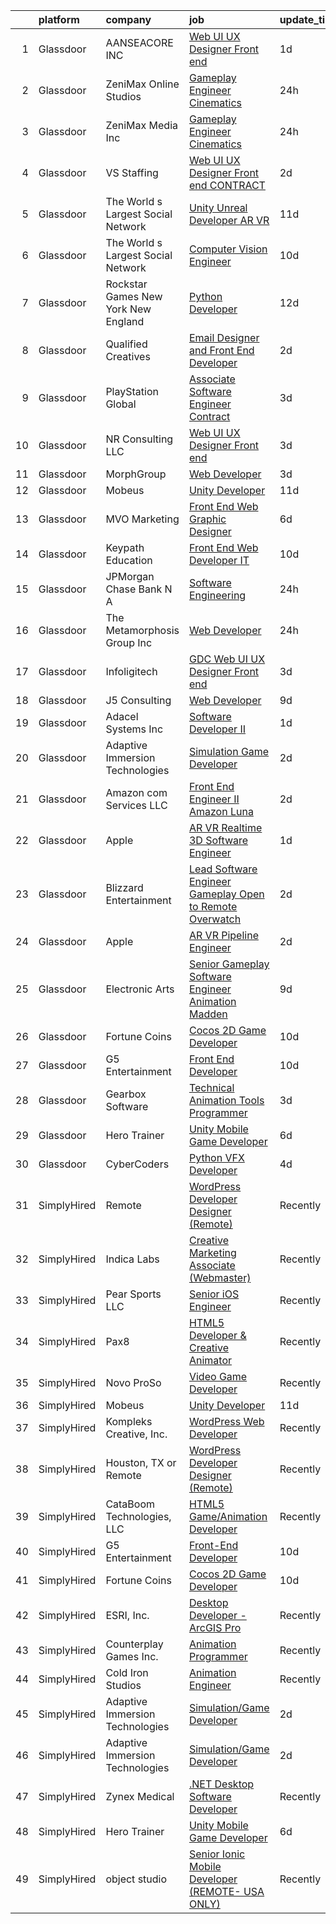 

|    | platform    | company                               | job                                                                                                                                                                                                                                                                                                                                                                                                                                                                                                                                                                                                                                                                                                                                                                                                                                                                                                                                                                                                                                                                                                                                                                                                                                                                                                                                                                     | update_time   | location            |
|---:|:------------|:--------------------------------------|:------------------------------------------------------------------------------------------------------------------------------------------------------------------------------------------------------------------------------------------------------------------------------------------------------------------------------------------------------------------------------------------------------------------------------------------------------------------------------------------------------------------------------------------------------------------------------------------------------------------------------------------------------------------------------------------------------------------------------------------------------------------------------------------------------------------------------------------------------------------------------------------------------------------------------------------------------------------------------------------------------------------------------------------------------------------------------------------------------------------------------------------------------------------------------------------------------------------------------------------------------------------------------------------------------------------------------------------------------------------------|:--------------|:--------------------|
|  1 | Glassdoor   | AANSEACORE INC                        | [Web UI UX Designer  Front end ](https://www.glassdoor.com/partner/jobListing.htm?pos=125&ao=1136043&s=58&guid=000001824ddd8d07b1cbffe37d8210a5&src=GD_JOB_AD&t=SR&vt=w&ea=1&cs=1_943d5142&cb=1659163741768&jobListingId=1008035316079&jrtk=3-0-1g96tr39ki4n2801-1g96tr3a0i14k800-5106f7da2ec6d67c-)                                                                                                                                                                                                                                                                                                                                                                                                                                                                                                                                                                                                                                                                                                                                                                                                                                                                                                                                                                                                                                                                    | 1d            | Atlanta, GA         |
|  2 | Glassdoor   | ZeniMax Online Studios                | [Gameplay Engineer  Cinematics ](https://www.glassdoor.com/partner/jobListing.htm?pos=116&ao=1136043&s=58&guid=000001824ddd8d07b1cbffe37d8210a5&src=GD_JOB_AD&t=SR&vt=w&cs=1_dd11536a&cb=1659163741767&jobListingId=1008037947558&jrtk=3-0-1g96tr39ki4n2801-1g96tr3a0i14k800-7c9514cae41bf8e4-)                                                                                                                                                                                                                                                                                                                                                                                                                                                                                                                                                                                                                                                                                                                                                                                                                                                                                                                                                                                                                                                                         | 24h           | Hunt Valley, MD     |
|  3 | Glassdoor   | ZeniMax Media Inc                     | [Gameplay Engineer  Cinematics ](https://www.glassdoor.com/partner/jobListing.htm?pos=119&ao=1136043&s=58&guid=000001824ddd8d07b1cbffe37d8210a5&src=GD_JOB_AD&t=SR&vt=w&cs=1_7dc50dc0&cb=1659163741767&jobListingId=1008038723551&jrtk=3-0-1g96tr39ki4n2801-1g96tr3a0i14k800-8a4b5bfe868cb3eb-)                                                                                                                                                                                                                                                                                                                                                                                                                                                                                                                                                                                                                                                                                                                                                                                                                                                                                                                                                                                                                                                                         | 24h           | Hunt Valley, MD     |
|  4 | Glassdoor   | VS Staffing                           | [Web UI UX Designer  Front end    CONTRACT](https://www.glassdoor.com/partner/jobListing.htm?pos=129&ao=1136043&s=58&guid=000001824ddd8d07b1cbffe37d8210a5&src=GD_JOB_AD&t=SR&vt=w&ea=1&cs=1_2148337b&cb=1659163741768&jobListingId=1008032984385&jrtk=3-0-1g96tr39ki4n2801-1g96tr3a0i14k800-6d5fd424268b75f0-)                                                                                                                                                                                                                                                                                                                                                                                                                                                                                                                                                                                                                                                                                                                                                                                                                                                                                                                                                                                                                                                         | 2d            | Atlanta, GA         |
|  5 | Glassdoor   | The World s Largest Social Network    | [Unity Unreal Developer  AR VR ](https://www.glassdoor.com/partner/jobListing.htm?pos=107&ao=1110586&s=58&guid=000001824ddd8d07b1cbffe37d8210a5&src=GD_JOB_AD&t=SR&vt=w&ea=1&cs=1_2e216902&cb=1659163741766&jobListingId=1008012651983&cpc=451933188B21919D&jrtk=3-0-1g96tr39ki4n2801-1g96tr3a0i14k800-6a9687f16436b173--6NYlbfkN0DSgjPPcnEdvoK3uuxfISLALE6pB1FR7YSHOr_tSg5_QGIhoz_2VqUepdcKLBLI_zRvkDZhvtF_k8miCmwKmbQ_d86ghCkWK5Iyn9zY4XJYRa_cJlbg1rLK4zZUQXMOjDscXw6-RhjxJQyns7_2qNLXsUWksOCT123nD7wpF_Hivl8vz11EM2MF5Wap6Z9FGkbubbFLRAQ5DVcoS49nb-lYtFfenMKNIiUCVPSNDuTLTdSz2jKrnlzoCt6KiXVzoMAe93lXDa91orJLH1bVFhO5FS-NFwLW9F8PU3KRc4G9aHAZw4ZYprzKhq63QEdNihJpKEEAbcq7h5oBkGfAburlWhZNMtL4auxi-UazOAriM8FrbGkeKriPTBfbO0j2MfqOfqvmqzvKVanF__vVOPoBZ5Z-7Fw4D1cHspRivzQrfOwj_ayYL3w8IQl6KTdHc6vtscaFmPMQhGSkUqFKu5egPamgYDRHJwtkbNRUybCryA2SJHrUIU33Uo9j5ZT7FxNVv9LtWDYGKEoYfO8sL9XKEXbX4n3RW4ugA0uD_ZVUskUbd2jy1pnDvZS_0M9fVuHE9wZtT88j6w%3D%3D)                                                                                                                                                                                                                                                                                                                                                                                                                   | 11d           | Sausalito, CA       |
|  6 | Glassdoor   | The World s Largest Social Network    | [Computer Vision Engineer](https://www.glassdoor.com/partner/jobListing.htm?pos=106&ao=1110586&s=58&guid=000001824ddd8d07b1cbffe37d8210a5&src=GD_JOB_AD&t=SR&vt=w&ea=1&cs=1_b5372512&cb=1659163741766&jobListingId=1008016092333&cpc=56C4EA4A1A191A49&jrtk=3-0-1g96tr39ki4n2801-1g96tr3a0i14k800-c21374c0df2462de--6NYlbfkN0DSgjPPcnEdvoK3uuxfISLALE6pB1FR7YSHOr_tSg5_QGIhoz_2VqUepdcKLBLI_zSI5rPHLCmBGW7I1SK_7udTTJ3BXAPBxGEILkgmIHY-EsfBgN6v5C_THtSc2Nx7LlTPzmSznimamg2CYkT-E55Rwvn-jHTb3lK1wU_oRUkMEwwdf5MRqFvlJmvpQkpyPjwqMOIwJP0Xu4BKEzDQxU_rbHCQa9OCDct6lMWqMJky2I8oRYE0u6Z7j17XCqnQBdgAsGx2IvlvT5bzOpTuLlah1trUtJPC4AB5QfGcwgnVe0nH0Jwzf-4-3aAMjFLT1qHErk8KQZjom6o6Ql3n_oUXHJoeDp7h8RewOm1Fj1mzLoT6hvx2XYIdfk8NBQ-S8nvMHvvR5GWobj5V1SJnaf9rI6llaL_OtxlU_g0K6G8Q-3cQtYettrb2B78YrHoKsgdbFd8CVqRvQ1P6kLcuuedicd2yn8quBXHOjBCcQONhrqiGH1sKg13s9SxaJJgtVKEkTz318Y-nrqJ04-Rrh_2NYr2qoHQaVS3mW810r1yu2BUjYb4xjGbxzraUU4O7pXGU1rRiDqSM3A%3D%3D)                                                                                                                                                                                                                                                                                                                                                                                                                         | 10d           | Denver, CO          |
|  7 | Glassdoor   | Rockstar Games New York   New England | [Python Developer](https://www.glassdoor.com/partner/jobListing.htm?pos=120&ao=1136043&s=58&guid=000001824ddd8d07b1cbffe37d8210a5&src=GD_JOB_AD&t=SR&vt=w&cs=1_91e31a77&cb=1659163741767&jobListingId=1008010884186&jrtk=3-0-1g96tr39ki4n2801-1g96tr3a0i14k800-5ad0822d2f5243ae-)                                                                                                                                                                                                                                                                                                                                                                                                                                                                                                                                                                                                                                                                                                                                                                                                                                                                                                                                                                                                                                                                                       | 12d           | Manhattan           |
|  8 | Glassdoor   | Qualified Creatives                   | [Email Designer and Front End Developer](https://www.glassdoor.com/partner/jobListing.htm?pos=121&ao=1136043&s=58&guid=000001824ddd8d07b1cbffe37d8210a5&src=GD_JOB_AD&t=SR&vt=w&ea=1&cs=1_bbfec374&cb=1659163741768&jobListingId=1008033137025&jrtk=3-0-1g96tr39ki4n2801-1g96tr3a0i14k800-7ca1089cb3beb639-)                                                                                                                                                                                                                                                                                                                                                                                                                                                                                                                                                                                                                                                                                                                                                                                                                                                                                                                                                                                                                                                            | 2d            | Fort Lauderdale, FL |
|  9 | Glassdoor   | PlayStation Global                    | [Associate Software Engineer  Contract ](https://www.glassdoor.com/partner/jobListing.htm?pos=118&ao=1136043&s=58&guid=000001824ddd8d07b1cbffe37d8210a5&src=GD_JOB_AD&t=SR&vt=w&ea=1&cs=1_1d6c0707&cb=1659163741767&jobListingId=1008031450587&jrtk=3-0-1g96tr39ki4n2801-1g96tr3a0i14k800-03ce7458d3a9f208-)                                                                                                                                                                                                                                                                                                                                                                                                                                                                                                                                                                                                                                                                                                                                                                                                                                                                                                                                                                                                                                                            | 3d            | San Diego, CA       |
| 10 | Glassdoor   | NR Consulting LLC                     | [Web UI UX Designer  Front end ](https://www.glassdoor.com/partner/jobListing.htm?pos=127&ao=1136043&s=58&guid=000001824ddd8d07b1cbffe37d8210a5&src=GD_JOB_AD&t=SR&vt=w&cs=1_23c4d3f0&cb=1659163741768&jobListingId=1008030432990&jrtk=3-0-1g96tr39ki4n2801-1g96tr3a0i14k800-4bc4014d46a27a90-)                                                                                                                                                                                                                                                                                                                                                                                                                                                                                                                                                                                                                                                                                                                                                                                                                                                                                                                                                                                                                                                                         | 3d            | Atlanta, GA         |
| 11 | Glassdoor   | MorphGroup                            | [Web Developer](https://www.glassdoor.com/partner/jobListing.htm?pos=128&ao=1136043&s=58&guid=000001824ddd8d07b1cbffe37d8210a5&src=GD_JOB_AD&t=SR&vt=w&ea=1&cs=1_e3e2431b&cb=1659163741768&jobListingId=1008032025394&jrtk=3-0-1g96tr39ki4n2801-1g96tr3a0i14k800-7a3edc92aa0afc92-)                                                                                                                                                                                                                                                                                                                                                                                                                                                                                                                                                                                                                                                                                                                                                                                                                                                                                                                                                                                                                                                                                     | 3d            | Chantilly, VA       |
| 12 | Glassdoor   | Mobeus                                | [Unity Developer](https://www.glassdoor.com/partner/jobListing.htm?pos=111&ao=1136043&s=58&guid=000001824ddd8d07b1cbffe37d8210a5&src=GD_JOB_AD&t=SR&vt=w&ea=1&cs=1_b5334f86&cb=1659163741766&jobListingId=1008012455848&jrtk=3-0-1g96tr39ki4n2801-1g96tr3a0i14k800-8725804754ef9c43-)                                                                                                                                                                                                                                                                                                                                                                                                                                                                                                                                                                                                                                                                                                                                                                                                                                                                                                                                                                                                                                                                                   | 11d           | United, WV          |
| 13 | Glassdoor   | MVO Marketing                         | [Front End Web   Graphic Designer](https://www.glassdoor.com/partner/jobListing.htm?pos=101&ao=1110586&s=58&guid=000001824ddd8d07b1cbffe37d8210a5&src=GD_JOB_AD&t=SR&vt=w&ea=1&cs=1_0c610ec0&cb=1659163741765&jobListingId=1008024519056&cpc=0A88B0016E52E137&jrtk=3-0-1g96tr39ki4n2801-1g96tr3a0i14k800-3b25daaea7107c67--6NYlbfkN0D788tVLZnHYB2JKTLmCXo4PydfvtZKcdbYx6lxKaz3Imdx95jlIVm00i35LBHAa-O4IzZZWOa0zLoaT7fNYN8AHYMUM6AAltPVchZhbRZic0KWdCPAKFFyP_-LGP_Ixo0BdG9O34TFUueAp7uKr6vBL2hBJYT88lFTd2urEJmiT2xL0FXt1NBoJKsQVlamHiJjG9OYqRKjG7qbW6F7lZxj8baXPwgdPTmpEPx4b0DEtMUYqBcpZjo7Z0w5xiIZMXJNU6qxfkiV5-G2AYvybiWZ794Qgo3zUcctRXgYOD__jjiZKQUkJpPfYTSBn_7I9mrXwWpxJYs4FSIDtgTfF1dhK4dJMYNhCiVEhyBo2wQzxyyHp42gcwkMK-zXbeD-LSYzfADXVQP1QtwbEC5f--LgB24sK8_bTXTA21MzuZH6fs-B7t3FjfCHnZ2vc4sYpYYEkQYERhPo3DwnzGRLokY1FxdsOsjbu6U3BuH9bBgOYVXTJgPhjTnISilTZ7Ec1ByZYGHTDg0ffsNkBGFuW49v)                                                                                                                                                                                                                                                                                                                                                                                                                                                                             | 6d            | Roswell, GA         |
| 14 | Glassdoor   | Keypath Education                     | [Front End Web Developer   IT](https://www.glassdoor.com/partner/jobListing.htm?pos=103&ao=1110586&s=58&guid=000001824ddd8d07b1cbffe37d8210a5&src=GD_JOB_AD&t=SR&vt=w&ea=1&cs=1_788cc86f&cb=1659163741766&jobListingId=1008016122648&cpc=155EB9D5185558AF&jrtk=3-0-1g96tr39ki4n2801-1g96tr3a0i14k800-78f317af56e3f18c--6NYlbfkN0B5yzmwsWuqFEnZ4KZ0oZggF_kecX9RXCcNgmDdqnpqNuS9SQwkvMm25LJOlwnoQeRGVNLuM68xe_XBupscoGWwLuAmAECc7b1ebtEBdhfC5DUw0FIOA52Rp9Xn4PKH-c0divItmOUKO7DkM3INqiqcAzduqg14ZHADXTMottiuw7WUxXzUup9t1JXlxov6LZSvkNheyowRNbmfYTqZvidQGinMVvVu2eX1KVeRtycAm_2SXOQuAgqKT8Db60KvpZwDzvVcfZIOnG43Aq1GXTgJfVEYkIYXRsquLZvsnFocjpuvVFZzXYK8zjedwtwV2u7Vx2HuqIlW28iQVazoDi1YqLI7xidfbGUx75aBaJrzbJIri6mgPzG3lQ0Q1o2XDur_2Rz8_P8HHIFHiwowOx9k-X8W4elkUHppEISB4PAprNBuR9DKfv4a-6k2eDi4ASmC1EJXFZcZJXFbhSkToICYqLgW_hHlB5U3TnAe2iAgNftmTqmglK8E715HgYMlkjBOvYRCOkqDVxkGhmNoBTs43ffTyd9KGFGmENhhHG7X1lRvu1Yg24U-NcwQHBKFm84Nh0h-Ro51J16UIS_01Mkf6M5igNJTbauD_AaRe-jSOw8qZa4RQuel)                                                                                                                                                                                                                                                                                                                                                                                 | 10d           | Schaumburg, IL      |
| 15 | Glassdoor   | JPMorgan Chase Bank  N A              | [Software Engineering](https://www.glassdoor.com/partner/jobListing.htm?pos=123&ao=1136043&s=58&guid=000001824ddd8d07b1cbffe37d8210a5&src=GD_JOB_AD&t=SR&vt=w&cs=1_cc374697&cb=1659163741768&jobListingId=1008038984771&jrtk=3-0-1g96tr39ki4n2801-1g96tr3a0i14k800-f783679430714386-)                                                                                                                                                                                                                                                                                                                                                                                                                                                                                                                                                                                                                                                                                                                                                                                                                                                                                                                                                                                                                                                                                   | 24h           | Columbus, OH        |
| 16 | Glassdoor   | The Metamorphosis Group  Inc          | [Web Developer](https://www.glassdoor.com/partner/jobListing.htm?pos=113&ao=1136043&s=58&guid=000001824ddd8d07b1cbffe37d8210a5&src=GD_JOB_AD&t=SR&vt=w&ea=1&cs=1_f18f70c1&cb=1659163741767&jobListingId=1008037368587&jrtk=3-0-1g96tr39ki4n2801-1g96tr3a0i14k800-116260a29a467ef5-)                                                                                                                                                                                                                                                                                                                                                                                                                                                                                                                                                                                                                                                                                                                                                                                                                                                                                                                                                                                                                                                                                     | 24h           | McLean, VA          |
| 17 | Glassdoor   | Infoligitech                          | [GDC Web UI UX Designer  Front end ](https://www.glassdoor.com/partner/jobListing.htm?pos=122&ao=1136043&s=58&guid=000001824ddd8d07b1cbffe37d8210a5&src=GD_JOB_AD&t=SR&vt=w&ea=1&cs=1_39f3484f&cb=1659163741768&jobListingId=1008030496616&jrtk=3-0-1g96tr39ki4n2801-1g96tr3a0i14k800-56fc83668bd517f0-)                                                                                                                                                                                                                                                                                                                                                                                                                                                                                                                                                                                                                                                                                                                                                                                                                                                                                                                                                                                                                                                                | 3d            | Atlanta, GA         |
| 18 | Glassdoor   | J5 Consulting                         | [Web Developer](https://www.glassdoor.com/partner/jobListing.htm?pos=124&ao=1136043&s=58&guid=000001824ddd8d07b1cbffe37d8210a5&src=GD_JOB_AD&t=SR&vt=w&ea=1&cs=1_ac870c96&cb=1659163741768&jobListingId=1008018242416&jrtk=3-0-1g96tr39ki4n2801-1g96tr3a0i14k800-8d633f17a317ae0f-)                                                                                                                                                                                                                                                                                                                                                                                                                                                                                                                                                                                                                                                                                                                                                                                                                                                                                                                                                                                                                                                                                     | 9d            | Chantilly, VA       |
| 19 | Glassdoor   | Adacel Systems Inc                    | [Software Developer II](https://www.glassdoor.com/partner/jobListing.htm?pos=112&ao=1136043&s=58&guid=000001824ddd8d07b1cbffe37d8210a5&src=GD_JOB_AD&t=SR&vt=w&ea=1&cs=1_927486f7&cb=1659163741767&jobListingId=1008035461816&jrtk=3-0-1g96tr39ki4n2801-1g96tr3a0i14k800-b2f58a6daf0206d2-)                                                                                                                                                                                                                                                                                                                                                                                                                                                                                                                                                                                                                                                                                                                                                                                                                                                                                                                                                                                                                                                                             | 1d            | Orlando, FL         |
| 20 | Glassdoor   | Adaptive Immersion Technologies       | [Simulation Game Developer](https://www.glassdoor.com/partner/jobListing.htm?pos=102&ao=1110586&s=58&guid=000001824ddd8d07b1cbffe37d8210a5&src=GD_JOB_AD&t=SR&vt=w&ea=1&cs=1_c371be14&cb=1659163741765&jobListingId=1008033134992&cpc=B076152010A3B66C&jrtk=3-0-1g96tr39ki4n2801-1g96tr3a0i14k800-8696b9e614df0506--6NYlbfkN0Ah9U34QtNT-Rg7ow0I6j33eRcaaM9l7k5iW_6MlROAU0HQnuUL2uxLKSiskT1dvNKJrLJNOcVfRYh6zJkw4erGg5h66n8ksKwr6mUwUADIHrzs_MmvP5G2FHV5Qsh4jlJ6hb429Zq0t_uQi2QjuGsQrYuVHVmrbkVoaVQkHIdGtPuDinc7CtWL0V7Omp8Ej6ePzB9YKIB5A8PGaGCK3wLmvGF_Zgf4p64nAxaDzgEe3VwFlotev1uUJBnBxri4dSGQzZEucF_mTM-PEunnFlrkyTbh_jMoMKIKb3DQ77TicgsokpUTCfoLrVBShHqfswSqC6Q5THAuyYhbNGNN2m2uRq7En17Ugt2vdqwhEnRpzHEd--28rPfRuUkIGsJUs_QexlWoYStj-dzYzYq-0zE-1bdF8Rb2UalYb2FoqGFI4hM57KrFIv2RwcIQzuX9T7554xYd63FQmfwRo8TDhnSqxDO7H-Yuv4NRQpnvXdYBw2eu_SZ0QiAoWziMchAR54M%3D)                                                                                                                                                                                                                                                                                                                                                                                                                                                                                                      | 2d            | Remote              |
| 21 | Glassdoor   | Amazon com Services LLC               | [Front End Engineer II  Amazon Luna](https://www.glassdoor.com/partner/jobListing.htm?pos=130&ao=1136043&s=58&guid=000001824ddd8d07b1cbffe37d8210a5&src=GD_JOB_AD&t=SR&vt=w&cs=1_e1691849&cb=1659163741768&jobListingId=1008033583076&jrtk=3-0-1g96tr39ki4n2801-1g96tr3a0i14k800-10a1760937520cb2-)                                                                                                                                                                                                                                                                                                                                                                                                                                                                                                                                                                                                                                                                                                                                                                                                                                                                                                                                                                                                                                                                     | 2d            | Irvine, CA          |
| 22 | Glassdoor   | Apple                                 | [AR VR Realtime 3D Software Engineer](https://www.glassdoor.com/partner/jobListing.htm?pos=105&ao=1110586&s=58&guid=000001824ddd8d07b1cbffe37d8210a5&src=GD_JOB_AD&t=SR&vt=w&cs=1_51514654&cb=1659163741766&jobListingId=1008036908137&cpc=AC285F3A3ECA6BB0&jrtk=3-0-1g96tr39ki4n2801-1g96tr3a0i14k800-0f73be7f4cf41a64--6NYlbfkN0BvKrLyj5gPmtZO9T8euul8TCxuuKNOtzRJOomxnwSEodTz2Bc-sPZlbtkML8D-m4oymYuDOJ2Dght650NHD4t2m9c4KkBkVk93t2OEyZsxPwOfyATWLwA77C5i4Syp58EaetaZ40se1T4KK1y4M1ZecJgNSprSvBkO0JW9pd1MG0Lnjom_a9sa7HFKSLkjxmuFEOFu8vqVR7X9fq7bFiKM4P52U8KUHgchDemBkcYOwgu5iia3IAv4gGP9uT69r-rdMT3CWVo6CO8jrMwfu5mdnDjr45C-KORoG_zwaYYuEQ26X9iC4Hw41g0GU_EhbFzXEMDYcCRKku5582Oft_3EbOMZ0iy83Zr8ZiwvWAxvgdBS_GZf5PSIosM43q1pDwBew7bBqvmE2UQFOm_lFLV1tGcVdRV4vnhZoxp-tS0TdE8dibv8ITaIYUi8UB9IY3PZoDSNdO2JfvJq4r8Hak_Tweka9G2Mtatj37Qy-qI0kvrQeRhVgP2NQw7Ca2m5LsqHnsIWIkGYvTf_T176pTPRUSf7zHFHeqR2mK_7OnF-vGInAQmMt1qYlXSAgYHbSJJ-NYGmeK7-ekmLosF64qllNA539MEVEBsCPY18cTxLLNU8WswgzpdTJXllyGiDIROAgY7bwO4q3ws1AzKDnGahayt4XAE6g1CEpkxUBAiXwOz8BozlrlH9jr5UTdfzFDHCYMmtMR8zv12k7UrNj-1ARq-koZBBjmL6Q2NDF6j2dZ-tZDkvm_4o7vb0R2Sqj4wCs5c7C2V0TX09UMcUTwRO7b_Q51nJMsLdqJyXLQam5-bQUq31Jg8TtYX0h73XwTKZRkyKRK0HqHyko3o12RHuSZdyU9ruNosle9xWlwC6Qlls60D3LAYLaS-VuVpzLuQLIIcfH8bs0-henfQrQanvkmiypfp9k6MhKNvl3LFpR6vZT4tbOkp47YkUGmTGQZviUHilC4CgRVCDxEQM4qvqKioJN0HiCls%3D) | 1d            | Boulder, CO         |
| 23 | Glassdoor   | Blizzard Entertainment                | [Lead Software Engineer  Gameplay  Open to Remote    Overwatch](https://www.glassdoor.com/partner/jobListing.htm?pos=114&ao=1136043&s=58&guid=000001824ddd8d07b1cbffe37d8210a5&src=GD_JOB_AD&t=SR&vt=w&cs=1_a914bb6b&cb=1659163741767&jobListingId=1008033525660&jrtk=3-0-1g96tr39ki4n2801-1g96tr3a0i14k800-3fbcedc13dc51f81-)                                                                                                                                                                                                                                                                                                                                                                                                                                                                                                                                                                                                                                                                                                                                                                                                                                                                                                                                                                                                                                          | 2d            | Irvine, CA          |
| 24 | Glassdoor   | Apple                                 | [AR VR Pipeline Engineer](https://www.glassdoor.com/partner/jobListing.htm?pos=104&ao=1110586&s=58&guid=000001824ddd8d07b1cbffe37d8210a5&src=GD_JOB_AD&t=SR&vt=w&cs=1_ee6b5319&cb=1659163741765&jobListingId=1008034378499&cpc=F41FEAB56D215062&jrtk=3-0-1g96tr39ki4n2801-1g96tr3a0i14k800-0cffdd0be085feff--6NYlbfkN0BvKrLyj5gPmtZO9T8euul8TCxuuKNOtzRJOomxnwSEodTz2Bc-sPZl1dBMH13w-jN6hrh9XSwbkvpD-JRuZY4SwAFmowryhv20W0ufhnxM5K6OWJ-i5BL9n2wmnJlXD-uDh2zdBkIW6vfd2hUBPCycBIOo98RSrZT_2dfW-xt4edXcDea4SnlWhnNjYKvt3TihJ6OUkdPCFhS_UbOKbr6IsFs-_bE1wLjonXIIx9jozSV7cAr5bGNsC9_R_JoaDu0_ol3ogFhdWOmRcQ_2Lql3vPmiUkfgg0ScEQv7gX2kSmKpKKGg0R2FSS05MZ0qzJ_t2GtzNBd0bgEjQL5THrqZH6ER9FMIp4ZBzOu7R9VzE19Lqsu4gqvz3hBb6NaKLnFZKmMzaFB3vIx8b7y0bSn_fpDLpVRKOI4dQVpBt9AzlVmfGyTEng52kW0KZTVZorT3vEFqv2HLY_onJqj4EShwiMb2ApRlnlXNKhknv38V-OIOpfaRUYrZXYqEGz7P2O8ey_PCggf6xL6TQcQkxsrFcj0-OI5fC2xjvf0MQxyafNJEPj497yxEIyIhtltGP8Bl8Y8hog9MLq9dVwtZU0XFMn6rM03wDcoDJJcIu5aYiMiuJKy_MVS_QmDlrUVCDm14GpT0Flgk1AZXn5BmMpz_JsvMUSjWHN3ueVdOTWTVhiRioLug2_uFC6CrOGEOAbEDRgysjOVSwabmL1_UfuooXo3vSzt-LNbdXci2uK5fcT0Y_UVhsM48ObfSjaV47-JWpKGsffsxy7WMNxsLWNxuLJ4dLwfoQzaaYn8nwGePG8juZxdruDEwXDit4zV1Qa4f3Ea17frVqL4OxQsX3FnardwReVGCbg3QJ8USt6wAn9Di4Dcr9LoUn4apCWGdQSTZVO2KOYPpud7PIPkfDJUkyVYDiiS5L1erDvQENw8TXWWTLLMQ9z9oChivRC7qSmo%3D)                                             | 2d            | Seattle, WA         |
| 25 | Glassdoor   | Electronic Arts                       | [Senior Gameplay Software Engineer  Animation    Madden](https://www.glassdoor.com/partner/jobListing.htm?pos=117&ao=1136043&s=58&guid=000001824ddd8d07b1cbffe37d8210a5&src=GD_JOB_AD&t=SR&vt=w&cs=1_02f26320&cb=1659163741767&jobListingId=1008017356081&jrtk=3-0-1g96tr39ki4n2801-1g96tr3a0i14k800-ed60ce436b362348-)                                                                                                                                                                                                                                                                                                                                                                                                                                                                                                                                                                                                                                                                                                                                                                                                                                                                                                                                                                                                                                                 | 9d            | Orlando, FL         |
| 26 | Glassdoor   | Fortune Coins                         | [Cocos 2D Game Developer](https://www.glassdoor.com/partner/jobListing.htm?pos=109&ao=1136043&s=58&guid=000001824ddd8d07b1cbffe37d8210a5&src=GD_JOB_AD&t=SR&vt=w&ea=1&cs=1_9eb14607&cb=1659163741766&jobListingId=1008014796451&jrtk=3-0-1g96tr39ki4n2801-1g96tr3a0i14k800-1bcab52bcc4e246a-)                                                                                                                                                                                                                                                                                                                                                                                                                                                                                                                                                                                                                                                                                                                                                                                                                                                                                                                                                                                                                                                                           | 10d           | Remote              |
| 27 | Glassdoor   | G5 Entertainment                      | [Front End Developer](https://www.glassdoor.com/partner/jobListing.htm?pos=115&ao=1136043&s=58&guid=000001824ddd8d07b1cbffe37d8210a5&src=GD_JOB_AD&t=SR&vt=w&cs=1_fe0b6e6f&cb=1659163741767&jobListingId=1008014904853&jrtk=3-0-1g96tr39ki4n2801-1g96tr3a0i14k800-f3abba0302d8d498-)                                                                                                                                                                                                                                                                                                                                                                                                                                                                                                                                                                                                                                                                                                                                                                                                                                                                                                                                                                                                                                                                                    | 10d           | Remote              |
| 28 | Glassdoor   | Gearbox Software                      | [Technical Animation Tools Programmer](https://www.glassdoor.com/partner/jobListing.htm?pos=126&ao=1136043&s=58&guid=000001824ddd8d07b1cbffe37d8210a5&src=GD_JOB_AD&t=SR&vt=w&ea=1&cs=1_109fff96&cb=1659163741768&jobListingId=1008029963137&jrtk=3-0-1g96tr39ki4n2801-1g96tr3a0i14k800-6d93732b1841f5c1-)                                                                                                                                                                                                                                                                                                                                                                                                                                                                                                                                                                                                                                                                                                                                                                                                                                                                                                                                                                                                                                                              | 3d            | Frisco, TX          |
| 29 | Glassdoor   | Hero Trainer                          | [Unity Mobile Game Developer](https://www.glassdoor.com/partner/jobListing.htm?pos=110&ao=1136043&s=58&guid=000001824ddd8d07b1cbffe37d8210a5&src=GD_JOB_AD&t=SR&vt=w&ea=1&cs=1_1e7a4111&cb=1659163741766&jobListingId=1008024775969&jrtk=3-0-1g96tr39ki4n2801-1g96tr3a0i14k800-99541d7b00e6f9fc-)                                                                                                                                                                                                                                                                                                                                                                                                                                                                                                                                                                                                                                                                                                                                                                                                                                                                                                                                                                                                                                                                       | 6d            | Remote              |
| 30 | Glassdoor   | CyberCoders                           | [Python VFX Developer](https://www.glassdoor.com/partner/jobListing.htm?pos=108&ao=1110586&s=58&guid=000001824ddd8d07b1cbffe37d8210a5&src=GD_JOB_AD&t=SR&vt=w&ea=1&cs=1_3052ee7c&cb=1659163741766&jobListingId=1008028546383&cpc=9908D8D4413DBB8A&jrtk=3-0-1g96tr39ki4n2801-1g96tr3a0i14k800-53680b82fcd18606--6NYlbfkN0CpFJQzrgRR8WqXWK1qKKEqALWJw739KlKqr2H-MSI4eoBlI4EFrmor2FYZMP3muM1_EXMsZV3kh7pM3awCHfVvK6IxO_E4lgOr2VSJsU229OZh9RNODgy4wyoLk_rRfgIQCIszgVLah18XIu6bdc12ebYjvwTbvS9huGbjp4j2enqtZoIe785SOrIq1jVqWkx6oXkFlukDhjFbx11E3QO2AcYfxllYfHMDAKd24ljV619VA2-o8PASZJSUknSH967Z17faSx3GV4uE3GvqhOdH_XuASiEGzCZgY_5w_TDUnSZg-kQsHV49rSPhj88_gML47LtvXEeDMHkJBGlsQwLFOkrLJVuVSZpTCiljIL6skksSC4KCgRG0Q5GOEmIKAXMzY0VSTtBjC-LiaTEEevl2HiSetn9g1eB2pZyzuTQ9Z3A5GKPEJrpaBENd2q8R-6mnS3le3SivMSWnyD1NEtO57SNE5m0zJqNU1jDdWW6_n6ebxX9T2NZ1r4sXOHs8kZLXmnZ20QqBHkwZ__Nd48V7RJ47woB6s7m8PmtgOeJWhgAznpvY2EBAKJ-GXD9R7gM37LtwAHpDtBSB58Q3Gzugy3InQlFF4q7qDunk5CXbtO7wJ-dvckuYuaE6GCR-EXaU2jcTpASDrGaBXpiAd6qXiKWFpmhaWLy_SERWeJthchVJIXeOmYOcV69y4BDIkQXwX2ZVLomIXlvfKtJ02mBTYbj13pVRPfZlfFzxxbbJom6N5E3DfeBXHnGktCu-RurANuKmNpQwW_ILlXpOU3mCel3cGiVAFezDEgfHlPbz7VLTgukQrJhgecFl2sXF4X64ssKseF-PjmrmxjnqRyQihRR-_J4RVRoPvYiNvlZOGu4rBwZXiR3eY0Pd_1rSeM4fj2s92X7oo-A4Sr_gkERbBHFm3SQgdLCOqNZXAeygLQv2XL8vtOL4RCmG4U0aGIYCntGeENt3e6ThMCHHScVW)                         | 4d            | Burbank, CA         |
| 31 | SimplyHired | Remote                                | [WordPress Developer Designer (Remote)](https://www.simplyhired.com/job/vCmXXL4JGKGV5eNVuHA7oB8PSm-NsHdC9WQISU8OzQ6fl4_GaHZp9A?q=animation+developer)                                                                                                                                                                                                                                                                                                                                                                                                                                                                                                                                                                                                                                                                                                                                                                                                                                                                                                                                                                                                                                                                                                                                                                                                                   | Recently      | United States       |
| 32 | SimplyHired | Indica Labs                           | [Creative Marketing Associate (Webmaster)](https://www.simplyhired.com/job/CiOYg9ZwXWnfAfWFYgpeXNQ65sUJYFSHCYI9aKhasdAuHPtez9K0_g?q=animation+developer)                                                                                                                                                                                                                                                                                                                                                                                                                                                                                                                                                                                                                                                                                                                                                                                                                                                                                                                                                                                                                                                                                                                                                                                                                | Recently      | Albuquerque, NM     |
| 33 | SimplyHired | Pear Sports LLC                       | [Senior iOS Engineer](https://www.simplyhired.com/job/ogE_FKcrmOauLNW0WPOvD_K_Rc_YLFLOi7yqUsR0pGeMMVeNCusxUw?q=animation+developer)                                                                                                                                                                                                                                                                                                                                                                                                                                                                                                                                                                                                                                                                                                                                                                                                                                                                                                                                                                                                                                                                                                                                                                                                                                     | Recently      | Remote              |
| 34 | SimplyHired | Pax8                                  | [HTML5 Developer & Creative Animator](https://www.simplyhired.com/job/DcI9boA9QAGhvEhJ0nrKDcXbjJdV-Xc9RNA8XU8-WgXmrk0-CIjjnA?q=animation+developer)                                                                                                                                                                                                                                                                                                                                                                                                                                                                                                                                                                                                                                                                                                                                                                                                                                                                                                                                                                                                                                                                                                                                                                                                                     | Recently      | Denver, CO          |
| 35 | SimplyHired | Novo ProSo                            | [Video Game Developer](https://www.simplyhired.com/job/AS_RVkKzbpZe9hmYQoSTRcdyU_xw3kSxk9ZoUP7tOns3El3f_1x1TQ?q=animation+developer)                                                                                                                                                                                                                                                                                                                                                                                                                                                                                                                                                                                                                                                                                                                                                                                                                                                                                                                                                                                                                                                                                                                                                                                                                                    | Recently      | Warrensburg, MO     |
| 36 | SimplyHired | Mobeus                                | [Unity Developer](https://www.simplyhired.com/job/7J-AAN-M6HqUAnjEmqgHgMtoiKyE6faZcNgI_4b5IThQPkpLSQ4fmg?q=animation+developer)                                                                                                                                                                                                                                                                                                                                                                                                                                                                                                                                                                                                                                                                                                                                                                                                                                                                                                                                                                                                                                                                                                                                                                                                                                         | 11d           | United, WV          |
| 37 | SimplyHired | Kompleks Creative, Inc.               | [WordPress Web Developer](https://www.simplyhired.com/job/clnU0xKRTuyyk7JggZg0IBwHdHfUMCCZGAiMCCFsrsUE36YbcxMH2Q?q=animation+developer)                                                                                                                                                                                                                                                                                                                                                                                                                                                                                                                                                                                                                                                                                                                                                                                                                                                                                                                                                                                                                                                                                                                                                                                                                                 | Recently      | Durham, NC          |
| 38 | SimplyHired | Houston, TX or Remote                 | [WordPress Developer Designer (Remote)](https://www.simplyhired.com/job/h5NIRqnG6nzwtBLlFlrT64773r4CAOGZWfW6vATD8Z8CzAc7NchDIg?q=animation+developer)                                                                                                                                                                                                                                                                                                                                                                                                                                                                                                                                                                                                                                                                                                                                                                                                                                                                                                                                                                                                                                                                                                                                                                                                                   | Recently      | The Woodlands, TX   |
| 39 | SimplyHired | CataBoom Technologies, LLC            | [HTML5 Game/Animation Developer](https://www.simplyhired.com/job/rcD9kqRruTFu3sLPN7RcYmKqhwYda35Xkfl4DXnDIh1VgwPtoMUoDw?q=animation+developer)                                                                                                                                                                                                                                                                                                                                                                                                                                                                                                                                                                                                                                                                                                                                                                                                                                                                                                                                                                                                                                                                                                                                                                                                                          | Recently      | Richardson, TX      |
| 40 | SimplyHired | G5 Entertainment                      | [Front-End Developer](https://www.simplyhired.com/job/zKfcymdm3jmvJkBPXSuTDEK61tlLrs7TDRlx0PAnh1xsM9fx_-M9Zw?q=animation+developer)                                                                                                                                                                                                                                                                                                                                                                                                                                                                                                                                                                                                                                                                                                                                                                                                                                                                                                                                                                                                                                                                                                                                                                                                                                     | 10d           | Remote              |
| 41 | SimplyHired | Fortune Coins                         | [Cocos 2D Game Developer](https://www.simplyhired.com/job/kBw9x8f9uFCyRtwg5kJb17iXBteY7dUA0MZCJQFWo5qCo8V6GuT-gQ?q=animation+developer)                                                                                                                                                                                                                                                                                                                                                                                                                                                                                                                                                                                                                                                                                                                                                                                                                                                                                                                                                                                                                                                                                                                                                                                                                                 | 10d           | Remote              |
| 42 | SimplyHired | ESRI, Inc.                            | [Desktop Developer - ArcGIS Pro](https://www.simplyhired.com/job/Pn0jlgPOSBBY-nMbXrtFeV4yvqyMnKMGCwWZz4L1Vtp9irTKUDf2Rg?q=animation+developer)                                                                                                                                                                                                                                                                                                                                                                                                                                                                                                                                                                                                                                                                                                                                                                                                                                                                                                                                                                                                                                                                                                                                                                                                                          | Recently      | Remote              |
| 43 | SimplyHired | Counterplay Games Inc.                | [Animation Programmer](https://www.simplyhired.com/job/ja01lGWLinKLuR563KA6A4U8WQhuf1FHnXZkvmF_Ju9Z07Y3VkVtsQ?q=animation+developer)                                                                                                                                                                                                                                                                                                                                                                                                                                                                                                                                                                                                                                                                                                                                                                                                                                                                                                                                                                                                                                                                                                                                                                                                                                    | Recently      | Remote              |
| 44 | SimplyHired | Cold Iron Studios                     | [Animation Engineer](https://www.simplyhired.com/job/_k9O-EHdSx8NESZMFWM66htNlUjbI1UCI5s37Wea0oYwUMx34VHqVg?q=animation+developer)                                                                                                                                                                                                                                                                                                                                                                                                                                                                                                                                                                                                                                                                                                                                                                                                                                                                                                                                                                                                                                                                                                                                                                                                                                      | Recently      | Remote              |
| 45 | SimplyHired | Adaptive Immersion Technologies       | [Simulation/Game Developer](https://www.simplyhired.com/job/xt1bXe-Hgg6UDhW6Brfrvkr_syP5woUD3sCZAgUi1qNYMM5Q28E2lw?q=animation+developer)                                                                                                                                                                                                                                                                                                                                                                                                                                                                                                                                                                                                                                                                                                                                                                                                                                                                                                                                                                                                                                                                                                                                                                                                                               | 2d            | Remote              |
| 46 | SimplyHired | Adaptive Immersion Technologies       | [Simulation/Game Developer](https://www.simplyhired.com/job/xt1bXe-Hgg6UDhW6Brfrvkr_syP5woUD3sCZAgUi1qNYMM5Q28E2lw?q=animation+developer)                                                                                                                                                                                                                                                                                                                                                                                                                                                                                                                                                                                                                                                                                                                                                                                                                                                                                                                                                                                                                                                                                                                                                                                                                               | 2d            | Remote              |
| 47 | SimplyHired | Zynex Medical                         | [.NET Desktop Software Developer](https://www.simplyhired.com/job/CkZS4u7p1I92Dp42AUwS_a_ddjsrJw7_CNhZYtWMjYq5qdAiX22kGQ?q=animation+developer)                                                                                                                                                                                                                                                                                                                                                                                                                                                                                                                                                                                                                                                                                                                                                                                                                                                                                                                                                                                                                                                                                                                                                                                                                         | Recently      | Englewood, CO       |
| 48 | SimplyHired | Hero Trainer                          | [Unity Mobile Game Developer](https://www.simplyhired.com/job/xWspB4OCY15ivV8yoCWMKMnWMHJUbDzwnjYWd6YsZQR3UYj_M5PKPA?q=animation+developer)                                                                                                                                                                                                                                                                                                                                                                                                                                                                                                                                                                                                                                                                                                                                                                                                                                                                                                                                                                                                                                                                                                                                                                                                                             | 6d            | Remote              |
| 49 | SimplyHired | object studio                         | [Senior Ionic Mobile Developer (REMOTE- USA ONLY)](https://www.simplyhired.com/job/VTfU4gPhNNLj7sAQJ_tGPwklvZml_KRJ5DcBbkFLlgQ0G2WeSqAFWQ?q=animation+developer)                                                                                                                                                                                                                                                                                                                                                                                                                                                                                                                                                                                                                                                                                                                                                                                                                                                                                                                                                                                                                                                                                                                                                                                                        | Recently      | Remote              |